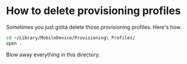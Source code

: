 # How to delete provisioning profiles

Sometimes you just gotta delete those provisioning profiles. Here's how.

```bash
cd ~/Library/MobileDevice/Provisioning\ Profiles/
open .
```

Blow away everything in this directory.
